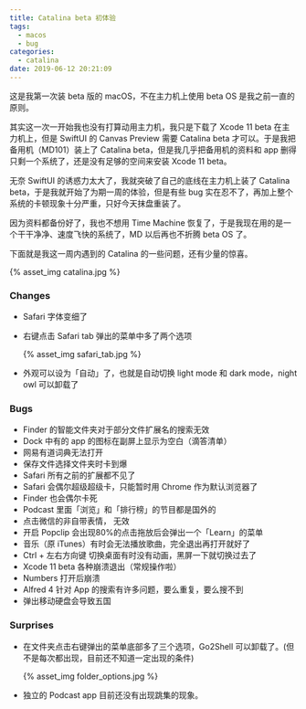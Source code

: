 ```yaml
---
title: Catalina beta 初体验
tags:
  - macos
  - bug
categories:
  - catalina
date: 2019-06-12 20:21:09
---
```



这是我第一次装 beta 版的 macOS，不在主力机上使用 beta OS 是我之前一直的原则。

其实这一次一开始我也没有打算动用主力机，我只是下载了 Xcode 11 beta 在主力机上，但是 SwiftUI 的 Canvas Preview   需要 Catalina beta 才可以。于是我把备用机（MD101）装上了 Catalina beta，但是我几乎把备用机的资料和 app 删得只剩一个系统了，还是没有足够的空间来安装 Xcode 11 beta。

无奈 SwiftUI 的诱惑力太大了，我就突破了自己的底线在主力机上装了 Catalina beta，于是我就开始了为期一周的体验，但是有些 bug 实在忍不了，再加上整个系统的卡顿现象十分严重，只好今天抹盘重装了。

因为资料都备份好了，我也不想用 Time Machine 恢复了，于是我现在用的是一个干干净净、速度飞快的系统了，MD 以后再也不折腾 beta OS 了。

下面就是我这一周内遇到的 Catalina 的一些问题，还有少量的惊喜。

<!-- more -->

{% asset_img catalina.jpg %}

### Changes

* Safari 字体变细了

* 右键点击 Safari tab 弹出的菜单中多了两个选项

  {% asset_img safari_tab.jpg %}

* 外观可以设为「自动」了，也就是自动切换 light mode 和 dark mode，night owl 可以卸载了

### Bugs

* Finder 的智能文件夹对于部分文件扩展名的搜索无效
* Dock 中有的 app 的图标在副屏上显示为空白（滴答清单）
* 网易有道词典无法打开
* 保存文件选择文件夹时卡到爆
* Safari 所有之前的扩展都不见了
* Safari 会偶尔超级超级卡，只能暂时用 Chrome 作为默认浏览器了
* Finder 也会偶尔卡死
* Podcast 里面「浏览」和「排行榜」的节目都是国外的
* 点击微信的非自带表情， 无效
* 开启 Popclip 会出现80%的点击拖放后会弹出一个「Learn」的菜单
* 音乐（原 iTunes）有时会无法播放歌曲，完全退出再打开就好了
* Ctrl + 左右方向键 切换桌面有时没有动画，黑屏一下就切换过去了
* Xcode 11 beta 各种崩溃退出（常规操作啦）
* Numbers 打开后崩溃
* Alfred 4 针对 App 的搜索有许多问题，要么重复，要么搜不到
* 弹出移动硬盘会导致五国

### Surprises

* 在文件夹点击右键弹出的菜单底部多了三个选项，Go2Shell 可以卸载了。(但不是每次都出现，目前还不知道一定出现的条件)

  {% asset_img folder_options.jpg %}

* 独立的 Podcast app 目前还没有出现跳集的现象。

  

  